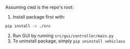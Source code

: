 Assuming cwd is the repo's root:
1. Install package first with:
```sh
pip install -e ./src
```
2. Run GUI by running `src/gui/controller/main.py`
3. To uninstall package, simply `pip uninstall vehiclass`
